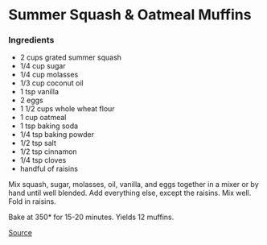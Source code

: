 # Summer Squash & Oatmeal Muffins

### Ingredients
- 2 cups grated summer squash
- 1/4 cup sugar
- 1/4 cup molasses
- 1/3 cup coconut oil
- 1 tsp vanilla
- 2 eggs
- 1 1/2 cups whole wheat flour
- 1 cup oatmeal
- 1 tsp baking soda
- 1/4 tsp baking powder
- 1/2 tsp salt
- 1/2 tsp cinnamon
- 1/4 tsp cloves
- handful of raisins

Mix squash, sugar, molasses, oil, vanilla, and eggs together in a mixer or by hand until well blended.  Add everything else, except the raisins.  Mix well.  Fold in raisins.  

Bake at 350* for 15-20 minutes.  Yields 12 muffins.

[Source](http://www.contented-bee.com/blog/2014/8/23/summer-squash-oatmeal-muffins?rq=summer%20squash)
